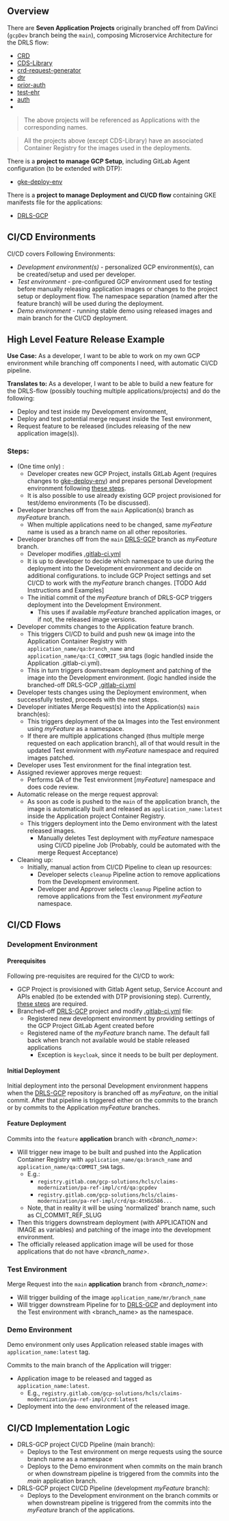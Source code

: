 ## Overview

There are **Seven Application Projects** originally branched off from DaVinci (`gcpDev` branch being the `main`),
composing Microservice Architecture for the DRLS flow:
- [CRD](https://gitlab.com/gcp-solutions/hcls/claims-modernization/pa-ref-impl/crd) 
- [CDS-Library](https://gitlab.com/gcp-solutions/hcls/claims-modernization/pa-ref-impl/CDS-Library)
- [crd-request-generator](https://gitlab.com/gcp-solutions/hcls/claims-modernization/pa-ref-impl/crd-request-generator)
- [dtr](https://gitlab.com/gcp-solutions/hcls/claims-modernization/pa-ref-impl/dtr)
- [prior-auth](https://gitlab.com/gcp-solutions/hcls/claims-modernization/pa-ref-impl/prior-auth)
- [test-ehr](https://gitlab.com/gcp-solutions/hcls/claims-modernization/pa-ref-impl/test-ehr)
- [auth](https://gitlab.com/gcp-solutions/hcls/claims-modernization/pa-ref-impl/auth) 
- 
> The above projects will be referenced as Applications with the corresponding names.

> All the projects above (except CDS-Library)  have an associated Container Registry 
for the images used in the deployments. 

There is a **project to manage GCP Setup**, including GitLab Agent configuration (to be extended with DTP):
- [gke-deploy-env](https://gitlab.com/gcp-solutions/hcls/claims-modernization/pa-ref-impl/gke-deploy-env)

There is a **project to manage Deployment and CI/CD flow** containing GKE manifests file for the applications: 
- [DRLS-GCP](https://gitlab.com/gcp-solutions/hcls/claims-modernization/pa-ref-impl/DRLS-GCP)


## CI/CD Environments
CI/CD covers Following Environments:
- *Development environment(s)* - personalized GCP environment(s), can be created/setup and used per developer.
- *Test environment* - pre-configured GCP environment used for testing before manually releasing application images or changes to the project setup or deployment flow.
The namespace separation (named after the feature branch) will be used during the deployment.
- *Demo environment* - running stable demo using released images and main branch for the CI/CD deployment.

## High Level Feature Release Example
**Use Case:** As a developer, I want to be able to work on my own GCP environment while branching off components I need,
with automatic CI/CD pipeline.

**Translates to:** As a developer, I want to be able to build a new feature for the DRLS-flow (possibly touching multiple applications/projects) and do the following: 
- Deploy and test inside my Development environment, 
- Deploy and test potential merge request inside the Test environment,
- Request feature to be released (includes releasing of the new application image(s)).  

### Steps:
- (One time only) :
  - Developer creates new GCP Project, installs GitLab Agent (requires changes to [gke-deploy-env](https://gitlab.com/gcp-solutions/hcls/claims-modernization/pa-ref-impl/gke-deploy-env))
    and prepares personal Development environment following [these steps](https://gitlab.com/gcp-solutions/hcls/claims-modernization/pa-ref-impl/gke-deploy-env/-/blob/main/README.md).
  - It is also possible to use already existing GCP project provisioned for test/demo environments (To be discussed).
- Developer branches off from the `main` Application(s) branch as *myFeature* branch. 
  - When multiple applications need to be changed, same *myFeature* name is used as a branch name on all other repositories. 
- Developer branches off from the `main` [DRLS-GCP](https://gitlab.com/gcp-solutions/hcls/claims-modernization/pa-ref-impl/DRLS-GCP) branch as *myFeature* branch.
  - Developer modifies [.gitlab-ci.yml](https://gitlab.com/gcp-solutions/hcls/claims-modernization/pa-ref-impl/DRLS-GCP/-/blob/main/.gitlab-ci.yml)
  - It is up to developer to decide which namespace to use during the deployment into the Development environment and decide on additional configurations.
  to include GCP Project settings and set CI/CD to work with the *myFeature* branch changes.  [TODO Add Instructions and Examples]
  - The initial commit of the *myFeature* branch of DRLS-GCP triggers deployment into the Development Environment.
    - This uses if available *myFeature* branched application images, or if not, the released image versions.
- Developer commits changes to the Application feature branch.
  - This triggers CI/CD to build and push new `QA` image into the Application Container Registry with `application_name/qa:branch_name` and `application_name/qa:CI_COMMIT_SHA` tags (logic handled inside the Application .gitlab-ci.yml).
  - This in turn triggers downstream deployment and patching of the image into the Development environment. (logic handled inside the branched-off DRLS-GCP [.gitlab-ci.yml](https://gitlab.com/gcp-solutions/hcls/claims-modernization/pa-ref-impl/DRLS-GCP/-/blob/main/.gitlab-ci.yml)
- Developer tests changes using the Deployment environment, when successfully tested, proceeds with the next steps.
- Developer initiates Merge Request(s) into the Application(s) `main` branch(es):
  - This triggers deployment of the `QA` Images into the Test environment using *myFeature* as a namespace. 
  - If there are multiple applications changed (thus multiple merge requested on each application branch), all of that would result in the updated Test environment with *myFeature* namespace and required images patched. 
- Developer uses Test environment for the final integration test.  
- Assigned reviewer approves merge request:
  - Performs QA of the Test environment  [*myFeature*] namespace and does code review.
- Automatic release on the merge request approval:
  - As soon as code is pushed to the `main` of the application branch, the image is automatically built and released as `application_name:latest` inside the Application project Container Registry.
  - This triggers deployment into the Demo environment with the latest released images.
    - Manually deletes Test deployment with *myFeature* namespace using CI/CD pipeline Job (Probably, could be automated with the merge Request Acceptance)
- Cleaning up:
  - Initially, manual action from CI/CD Pipeline to clean up resources:
    - Developer selects `cleanup` Pipeline action to remove applications from the Development environment.
    - Developer and Approver selects `cleanup` Pipeline action to remove applications from the Test environment *myFeature* namespace.

## CI/CD Flows
### Development Environment
#### Prerequisites
Following pre-requisites are required for the CI/CD to work:
- GCP Project is provisioned with Gitlab Agent setup, Service Account and APIs enabled (to be extended with DTP provisioning step). Currently, [these steps](https://gitlab.com/gcp-solutions/hcls/claims-modernization/pa-ref-impl/gke-deploy-env/-/blob/main/README.md) are required. 
- Branched-off [DRLS-GCP](https://gitlab.com/gcp-solutions/hcls/claims-modernization/pa-ref-impl/DRLS-GCP) project and modify  [.gitlab-ci.yml](https://gitlab.com/gcp-solutions/hcls/claims-modernization/pa-ref-impl/DRLS-GCP/-/blob/main/.gitlab-ci.yml) file:
  - Registered new development environment by providing settings of the GCP Project GitLab Agent created before
  - Registered name of the *myFeature* branch name. The default fall back when branch not available would be stable released applications
    - Exception is `keycloak`, since it needs to be built per deployment.

#### Initial Deployment
Initial deployment into the personal Development environment happens when the [DRLS-GCP](https://gitlab.com/gcp-solutions/hcls/claims-modernization/pa-ref-impl/DRLS-GCP) repository is branched off as *myFeature*, on the initial commit. 
After that pipeline is triggered either on the commits to the branch or by commits to the Application *myFeature* branches. 

#### Feature Deployment
Commits into the `feature` **application** branch with *<branch_name>*:
- Will trigger new image to be built and pushed into the Application Container Registry with `application_name/qa:branch_name` and `application_name/qa:COMMIT_SHA` tags.
  - E.g.:
    - `registry.gitlab.com/gcp-solutions/hcls/claims-modernization/pa-ref-impl/crd/qa:gcpdev`
    - `registry.gitlab.com/gcp-solutions/hcls/claims-modernization/pa-ref-impl/crd/qa:4tHSG586...`
  - Note, that in reality it will be using 'normalized' branch name, such as CI_COMMIT_REF_SLUG
- Then this  triggers downstream deployment (with APPLICATION and IMAGE as variables) and patching of the image into the development environment. 
- The officially released application image will be used for those applications that do not have  *<branch_name>*.

### Test Environment
Merge Request into the `main` **application** branch from  *<branch_name>*:
- Will trigger building of the image `application_name/mr/branch_name` 
- Will trigger downstream Pipeline for to [DRLS-GCP](https://gitlab.com/gcp-solutions/hcls/claims-modernization/pa-ref-impl/DRLS-GCP) and deployment into the Test environment with  <branch_name> as the namespace.

### Demo Environment
Demo environment only uses Application released stable images with `application_name:latest` tag.

Commits to the main branch of the Application will trigger:
- Application image to be released and tagged as `application_name:latest`.
  - E.g., `registry.gitlab.com/gcp-solutions/hcls/claims-modernization/pa-ref-impl/crd:latest`
- Deployment into the `demo` environment of the released image.

## CI/CD Implementation Logic

- DRLS-GCP project CI/CD Pipeline (main branch):
  - Deploys to the Test environment on merge requests using the source branch name as a namespace
  - Deploys to the Demo environment when commits on the main branch or when downstream pipeline is triggered from the commits into the *main* application branch.
- DRLS-GCP project CI/CD Pipeline (development *myFeature* branch):
  - Deploys to the Development environment on the branch commits or when downstream pipeline is triggered from the commits into the *myFeature* branch of the applications.

